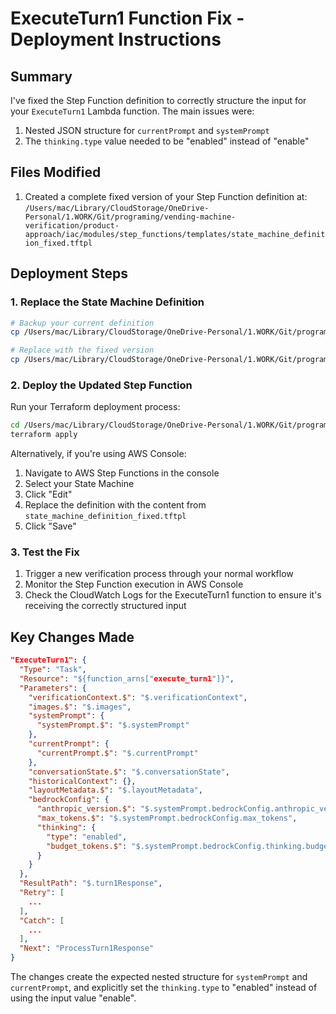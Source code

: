 # ExecuteTurn1 Function Fix - Deployment Instructions

## Summary
I've fixed the Step Function definition to correctly structure the input for your `ExecuteTurn1` Lambda function. The main issues were:

1. Nested JSON structure for `currentPrompt` and `systemPrompt`
2. The `thinking.type` value needed to be "enabled" instead of "enable"

## Files Modified

1. Created a complete fixed version of your Step Function definition at:
   `/Users/mac/Library/CloudStorage/OneDrive-Personal/1.WORK/Git/programing/vending-machine-verification/product-approach/iac/modules/step_functions/templates/state_machine_definition_fixed.tftpl`

## Deployment Steps

### 1. Replace the State Machine Definition

```bash
# Backup your current definition
cp /Users/mac/Library/CloudStorage/OneDrive-Personal/1.WORK/Git/programing/vending-machine-verification/product-approach/iac/modules/step_functions/templates/state_machine_definition.tftpl /Users/mac/Library/CloudStorage/OneDrive-Personal/1.WORK/Git/programing/vending-machine-verification/product-approach/iac/modules/step_functions/templates/state_machine_definition.tftpl.bak

# Replace with the fixed version
cp /Users/mac/Library/CloudStorage/OneDrive-Personal/1.WORK/Git/programing/vending-machine-verification/product-approach/workflow-function/ExecuteTurn1/test/state_machine_definition_fixed.tftpl /Users/mac/Library/CloudStorage/OneDrive-Personal/1.WORK/Git/programing/vending-machine-verification/product-approach/iac/modules/step_functions/templates/state_machine_definition.tftpl
```

### 2. Deploy the Updated Step Function

Run your Terraform deployment process:

```bash
cd /Users/mac/Library/CloudStorage/OneDrive-Personal/1.WORK/Git/programing/vending-machine-verification/product-approach/iac
terraform apply
```

Alternatively, if you're using AWS Console:
1. Navigate to AWS Step Functions in the console
2. Select your State Machine
3. Click "Edit"
4. Replace the definition with the content from `state_machine_definition_fixed.tftpl`
5. Click "Save"

### 3. Test the Fix

1. Trigger a new verification process through your normal workflow
2. Monitor the Step Function execution in AWS Console
3. Check the CloudWatch Logs for the ExecuteTurn1 function to ensure it's receiving the correctly structured input

## Key Changes Made

```json
"ExecuteTurn1": {
  "Type": "Task",
  "Resource": "${function_arns["execute_turn1"]}",
  "Parameters": {
    "verificationContext.$": "$.verificationContext",
    "images.$": "$.images",
    "systemPrompt": {
      "systemPrompt.$": "$.systemPrompt"
    },
    "currentPrompt": {
      "currentPrompt.$": "$.currentPrompt"
    },
    "conversationState.$": "$.conversationState",
    "historicalContext": {},
    "layoutMetadata.$": "$.layoutMetadata",
    "bedrockConfig": {
      "anthropic_version.$": "$.systemPrompt.bedrockConfig.anthropic_version",
      "max_tokens.$": "$.systemPrompt.bedrockConfig.max_tokens",
      "thinking": {
        "type": "enabled",
        "budget_tokens.$": "$.systemPrompt.bedrockConfig.thinking.budget_tokens"
      }
    }
  },
  "ResultPath": "$.turn1Response",
  "Retry": [
    ...
  ],
  "Catch": [
    ...
  ],
  "Next": "ProcessTurn1Response"
}
```

The changes create the expected nested structure for `systemPrompt` and `currentPrompt`, and explicitly set the `thinking.type` to "enabled" instead of using the input value "enable".